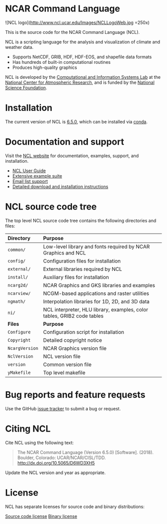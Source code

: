 # NCAR Command Language

![NCL logo](http://www.ncl.ucar.edu/Images/NCLLogoWeb.jpg =250x)

This is the source code for the NCAR Command Language (NCL).

NCL is a scripting language for the analysis and visualization of climate and weather data.

* Supports NetCDF, GRIB, HDF, HDF-EOS, and shapefile data formats
* Has hundreds of built-in computational routines
* Produces high-quality graphics

NCL is developed by the [Computational and Information Systems Lab](https://www2.cisl.ucar.edu) at the [National Center for Atmospheric Research](https://ncar.ucar.edu), and is funded by
the [National Science Foundation](https://www.nsf.gov).

# Installation

The current version of NCL is [6.5.0](http://www.ncl.ucar.edu/current_release.shtml), which can be installed via [conda](http://www.ncl.ucar.edu/Download/conda.shtml).


# Documentation and support

Visit the [NCL website](http://www.ncl.ucar.edu) for documentation, examples, support, and installation.

* [NCL User Guide](http://www.ncl.ucar.edu/Document/Manuals/NCL_User_Guide/)
* [Extensive example suite](http://www.ncl.ucar.edu/Applications/)
* [Email list support](http://www.ncl.ucar.edu/Support/email_lists.shtml)
* [Detailed download and installation instructions](http://www.ncl.ucar.edu/Download/)

# NCL source code tree

The top level NCL source code tree contains the following directories and files:

| Directory          | Purpose |
| :--------------     | :------- |
| ```common/```      | Low-level library and fonts required by NCAR Graphics and NCL |
| ```config/```      | Configuration files for installation |
| ```external/```    | External libraries required by NCL  |
| ```install/```     | Auxiliary files for installation  |
| ```ncarg2d/```     | NCAR Graphics and GKS libraries and examples |
| ```ncarview/```    | NCGM-based applications and raster utilities |
| ```ngmath/```      | Interpolation libraries for 1D, 2D, and 3D data |
| ```ni/```          | NCL interpreter, HLU library, examples, color tables, GRIB2 code tables |
| **Files**          | **Purpose** |
| ```Configure```    | Configuration script for installation |
| ```Copyright```    | Detailed copyright notice  |
| ```NcargVersion``` | NCAR Graphics version file  |
| ```NclVersion```   | NCL version file   |
| ```version```      | Common version file  |
| ```yMakefile```    | Top level makefile |


# Bug reports and feature requests

Use the GitHub [issue tracker](https://github.com/NCAR/ncl/issues) to submit a bug or request.

# Citing NCL

Cite NCL using the following text:

> The NCAR Command Language (Version 6.5.0) [Software]. (2018). Boulder, Colorado: UCAR/NCAR/CISL/TDD. http://dx.doi.org/10.5065/D6WD3XH5

Update the NCL version and year as appropriate.

# License

NCL has separate licenses for source code and binary distributions:

[Source code license](http://www.ncl.ucar.edu/Download/NCL_source_license.shtml)
[Binary license](http://www.ncl.ucar.edu/Download/NCL_binary_license.shtml)

